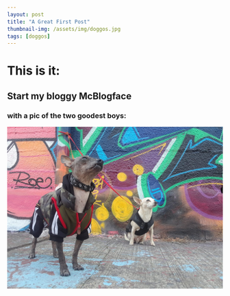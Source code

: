```yaml
---
layout: post
title: "A Great First Post"
thumbnail-img: /assets/img/doggos.jpg
tags: [doggos]
---
```


# This is it:
## Start my bloggy McBlogface 
### with a pic of the two goodest boys:
<p><img src="https://raw.githubusercontent.com/SmilodonCub/basicVisualBlog/main/images/doggos.jpg" width="672" /></p>


